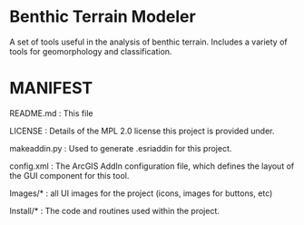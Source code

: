 Benthic Terrain Modeler
=======================

A set of tools useful in the analysis of benthic terrain. Includes a variety of tools for geomorphology and classification.

MANIFEST
========

README.md    : This file

LICENSE      : Details of the MPL 2.0 license this project is provided under.

makeaddin.py : Used to generate .esriaddin for this project.

config.xml   : The ArcGIS AddIn configuration file, which defines the layout
               of the GUI component for this tool.

Images/*     : all UI images for the project (icons, images for buttons, 
               etc)

Install/*    : The code and routines used within the project.
